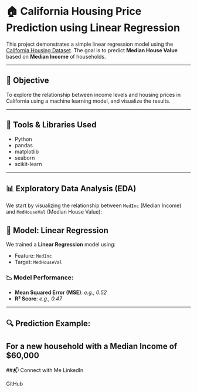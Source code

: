
# 🏠 California Housing Price Prediction using Linear Regression

This project demonstrates a simple linear regression model using the [California Housing Dataset](https://scikit-learn.org/stable/modules/generated/sklearn.datasets.fetch_california_housing.html). The goal is to predict **Median House Value** based on **Median Income** of households.

---

## 📌 Objective

To explore the relationship between income levels and housing prices in California using a machine learning model, and visualize the results.

---

## 🔧 Tools & Libraries Used

- Python
- pandas
- matplotlib
- seaborn
- scikit-learn

---

## 📊 Exploratory Data Analysis (EDA)

We start by visualizing the relationship between `MedInc` (Median Income) and `MedHouseVal` (Median House Value):



## 🧠 Model: Linear Regression

We trained a **Linear Regression** model using:
- Feature: `MedInc`
- Target: `MedHouseVal`

### 📉 Model Performance:

- **Mean Squared Error (MSE)**: *e.g., 0.52*
- **R² Score**: *e.g., 0.47*

---

## 🔍 Prediction Example:

For a new household with a **Median Income of $60,000**
---
##📬 Connect with Me
LinkedIn

GitHub




